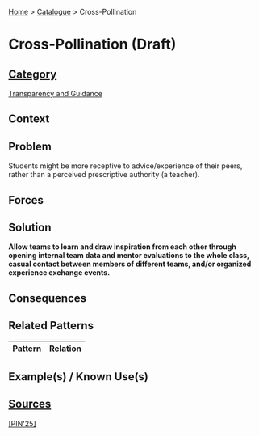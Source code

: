 [Home](../README.md) > [Catalogue](../Patterns_catalogue.md) > Cross-Pollination

# Cross-Pollination (Draft)

## [Category](categories/categories.md)

[Transparency and Guidance](categories/Transparency_and_Guidance.md)

## Context

## Problem

Students might be more receptive to advice/experience of their peers, rather than a perceived prescriptive authority (a teacher).

## Forces

## Solution

**Allow teams to learn and draw inspiration from each other through opening internal team data and mentor evaluations to the whole class, casual contact between members of different teams, and/or organized experience exchange events.**

## Consequences

## Related Patterns

|Pattern|Relation|
|--|--|
 
## Example(s) / Known Use(s) 

## [Sources](../References.md)

[[PIN'25]](publications/pin25/pin25.md)
